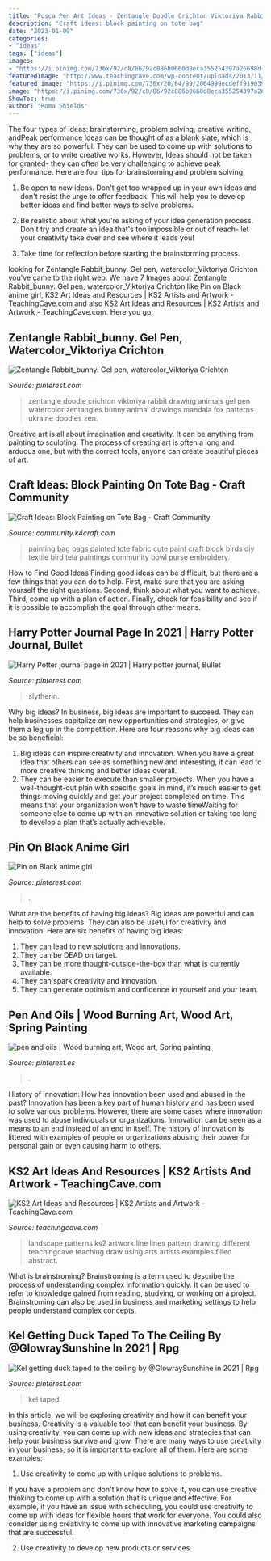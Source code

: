 ```yaml
---
title: "Posca Pen Art Ideas - Zentangle Doodle Crichton Viktoriya Rabbit Drawing Animals Gel Pen Watercolor Zentangles Bunny Animal Drawings Mandala Fox Patterns Ukraine Doodles Zen"
description: "Craft ideas: block painting on tote bag"
date: "2023-01-09"
categories:
- "ideas"
tags: ["ideas"]
images:
- "https://i.pinimg.com/736x/92/c8/86/92c886b0660d8eca355254397a26698d--pens.jpg"
featuredImage: "http://www.teachingcave.com/wp-content/uploads/2013/11/Art-landscape.jpg"
featured_image: "https://i.pinimg.com/736x/20/64/99/2064999ecdeff9190393228e83f2d6d6.jpg"
image: "https://i.pinimg.com/736x/92/c8/86/92c886b0660d8eca355254397a26698d--pens.jpg"
ShowToc: true
author: "Roma Shields"
---
```



The four types of ideas: brainstorming, problem solving, creative writing, andPeak performance
Ideas can be thought of as a blank slate, which is why they are so powerful. They can be used to come up with solutions to problems, or to write creative works. However, Ideas should not be taken for granted- they can often be very challenging to achieve peak performance. Here are four tips for brainstorming and problem solving:
1. Be open to new ideas. Don't get too wrapped up in your own ideas and don't resist the urge to offer feedback. This will help you to develop better ideas and find better ways to solve problems.

2. Be realistic about what you're asking of your idea generation process. Don't try and create an idea that's too impossible or out of reach- let your creativity take over and see where it leads you!

3. Take time for reflection before starting the brainstorming process.

	

		
looking for Zentangle Rabbit_bunny. Gel pen, watercolor_Viktoriya Crichton you've came to the right web. We have 7 Images about Zentangle Rabbit_bunny. Gel pen, watercolor_Viktoriya Crichton like Pin on Black anime girl, KS2 Art Ideas and Resources | KS2 Artists and Artwork - TeachingCave.com and also KS2 Art Ideas and Resources | KS2 Artists and Artwork - TeachingCave.com. Here you go:
		
    
## Zentangle Rabbit_bunny. Gel Pen, Watercolor_Viktoriya Crichton

<img loading=lazy src="https://i.pinimg.com/736x/20/64/99/2064999ecdeff9190393228e83f2d6d6.jpg" onerror="this.onerror=null;this.src='https://tse4.mm.bing.net/th?id=OIP.CUL-ug0uEKPK2QxCh3PsygHaKn&amp;pid=15.1';" alt="Zentangle Rabbit_bunny. Gel pen, watercolor_Viktoriya Crichton">

_Source: pinterest.com_

>zentangle doodle crichton viktoriya rabbit drawing animals gel pen watercolor zentangles bunny animal drawings mandala fox patterns ukraine doodles zen. 

	

Creative art is all about imagination and creativity. It can be anything from painting to sculpting. The process of creating art is often a long and arduous one, but with the correct tools, anyone can create beautiful pieces of art.

    
## Craft Ideas: Block Painting On Tote Bag - Craft Community

<img loading=lazy src="http://community.k4craft.com/wp-content/uploads/2017/07/Block-print-ideas-2.jpg" onerror="this.onerror=null;this.src='https://tse4.mm.bing.net/th?id=OIP.1e35djFkKM7CrclLIzsDRgAAAA&amp;pid=15.1';" alt="Craft Ideas: Block Painting on Tote Bag - Craft Community">

_Source: community.k4craft.com_

>painting bag bags painted tote fabric cute paint craft block birds diy textile bird tela paintings community bowl purse embroidery. 

	

How to Find Good Ideas
Finding good ideas can be difficult, but there are a few things that you can do to help. First, make sure that you are asking yourself the right questions. Second, think about what you want to achieve. Third, come up with a plan of action. Finally, check for feasibility and see if it is possible to accomplish the goal through other means.

    
## Harry Potter Journal Page In 2021 | Harry Potter Journal, Bullet

<img loading=lazy src="https://i.pinimg.com/736x/6b/ed/91/6bed914107ad327f0e7f31e2b53190a1.jpg" onerror="this.onerror=null;this.src='https://tse4.mm.bing.net/th?id=OIP.V5d1aijQsyUGLtthhLtpJgHaJ3&amp;pid=15.1';" alt="Harry Potter journal page in 2021 | Harry potter journal, Bullet">

_Source: pinterest.com_

>slytherin. 

	

Why big ideas?
In business, big ideas are important to succeed. They can help businesses capitalize on new opportunities and strategies, or give them a leg up in the competition. Here are four reasons why big ideas can be so beneficial: 
1) Big ideas can inspire creativity and innovation. When you have a great idea that others can see as something new and interesting, it can lead to more creative thinking and better ideas overall. 
2) They can be easier to execute than smaller projects. When you have a well-thought-out plan with specific goals in mind, it’s much easier to get things moving quickly and get your project completed on time. This means that your organization won’t have to waste timeWaiting for someone else to come up with an innovative solution or taking too long to develop a plan that’s actually achievable.

    
## Pin On Black Anime Girl

<img loading=lazy src="https://i.pinimg.com/736x/15/a4/68/15a468d110316d0b44442f7d31ee023f.jpg" onerror="this.onerror=null;this.src='https://tse3.mm.bing.net/th?id=OIP.KWkF8DYOVI4cD2NH-j2ngwHaKe&amp;pid=15.1';" alt="Pin on Black anime girl">

_Source: pinterest.com_

>. 

	

What are the benefits of having big ideas?
Big ideas are powerful and can help to solve problems. They can also be useful for creativity and innovation. Here are six benefits of having big ideas: 
1. They can lead to new solutions and innovations.
2. They can be DEAD on target.
3. They can be more thought-outside-the-box than what is currently available.
4. They can spark creativity and innovation. 
5. They can generate optimism and confidence in yourself and your team.

    
## Pen And Oils | Wood Burning Art, Wood Art, Spring Painting

<img loading=lazy src="https://i.pinimg.com/736x/92/c8/86/92c886b0660d8eca355254397a26698d--pens.jpg" onerror="this.onerror=null;this.src='https://tse2.mm.bing.net/th?id=OIP.JRPDqRvjVdReRXHFU3DfaQHaK0&amp;pid=15.1';" alt="pen and oils | Wood burning art, Wood art, Spring painting">

_Source: pinterest.es_

>. 

	

History of innovation: How has innovation been used and abused in the past?
Innovation has been a key part of human history and has been used to solve various problems. However, there are some cases where innovation was used to abuse individuals or organizations. Innovation can be seen as a means to an end instead of an end in itself. The history of innovation is littered with examples of people or organizations abusing their power for personal gain or even causing harm to others.

    
## KS2 Art Ideas And Resources | KS2 Artists And Artwork - TeachingCave.com

<img loading=lazy src="http://www.teachingcave.com/wp-content/uploads/2013/11/Art-landscape.jpg" onerror="this.onerror=null;this.src='https://tse4.mm.bing.net/th?id=OIP.7Ov8nWH42tUznv_AKFQeEgAAAA&amp;pid=15.1';" alt="KS2 Art Ideas and Resources | KS2 Artists and Artwork - TeachingCave.com">

_Source: teachingcave.com_

>landscape patterns ks2 artwork line lines pattern drawing different teachingcave teaching draw using arts artists examples filled abstract. 

	

What is brainstroming?
Brainstroming is a term used to describe the process of understanding complex information quickly. It can be used to refer to knowledge gained from reading, studying, or working on a project. Brainstroming can also be used in business and marketing settings to help people understand complex concepts.

    
## Kel Getting Duck Taped To The Ceiling By @GlowraySunshine In 2021 | Rpg

<img loading=lazy src="https://i.pinimg.com/736x/ef/6a/d9/ef6ad9b3286090173ce6667dfc90fd60.jpg" onerror="this.onerror=null;this.src='https://tse4.mm.bing.net/th?id=OIP.ij2x0hd7w4cSV9WkeN-lZAHaNK&amp;pid=15.1';" alt="Kel getting duck taped to the ceiling by @GlowraySunshine in 2021 | Rpg">

_Source: pinterest.com_

>kel taped. 

	

In this article, we will be exploring creativity and how it can benefit your business.
Creativity is a valuable tool that can benefit your business. By using creativity, you can come up with new ideas and strategies that can help your business survive and grow. There are many ways to use creativity in your business, so it is important to explore all of them. Here are some examples:
1. Use creativity to come up with unique solutions to problems.

If you have a problem and don't know how to solve it, you can use creative thinking to come up with a solution that is unique and effective. For example, if you have an issue with scheduling, you could use creativity to come up with ideas for flexible hours that work for everyone. You could also consider using creativity to come up with innovative marketing campaigns that are successful.

2. Use creativity to develop new products or services.

